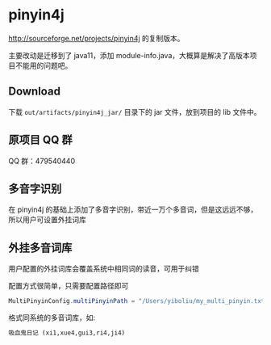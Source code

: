 # pinyin4j

<http://sourceforge.net/projects/pinyin4j> 的复制版本。

主要改动是迁移到了 java11，添加 module-info.java，大概算是解决了高版本项目不能用的问题吧。

## Download

下载 `out/artifacts/pinyin4j_jar/` 目录下的 jar 文件，放到项目的 lib 文件中。

## 原项目 QQ 群

QQ 群：479540440

## 多音字识别

在 pinyin4j 的基础上添加了多音字识别，带近一万个多音词，但是这远远不够，所以用户可设置外挂词库

## 外挂多音词库

用户配置的外挂词库会覆盖系统中相同词的读音，可用于纠错

配置方式很简单，只需要配置路径即可

```java
MultiPinyinConfig.multiPinyinPath = "/Users/yiboliu/my_multi_pinyin.txt";
```

格式同系统的多音词库，如:

```txt
吸血鬼日记 (xi1,xue4,gui3,ri4,ji4)
```
